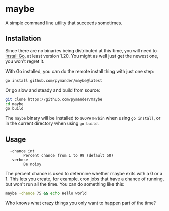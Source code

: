 # maybe
A simple command line utility that succeeds sometimes.

## Installation

Since there are no binaries being distributed at this time, you will need to [install Go](https://go.dev/dl/), at least version 1.20. You might as well just get the newest one, you won't regret it.

With Go installed, you can do the remote install thing with just one step:

```bash
go install github.com/pymander/maybe@latest
```

Or go slow and steady and build from source:

```bash
git clone https://github.com/pymander/maybe
cd maybe
go build
```

The `maybe` binary will be installed to `$GOPATH/bin` when using `go install`, or in the current directory when using `go build`.

## Usage

```
  -chance int
        Percent chance from 1 to 99 (default 50)
  -verbose
        Be noisy
```

The percent chance is used to determine whether maybe exits with a 0 or a 1. This lets you create, for example, cron jobs that have a chance of running, but won't run all the time. You can do something like this:

```bash
maybe -chance 75 && echo Hello world
```

Who knows what crazy things you only want to happen part of the time?
